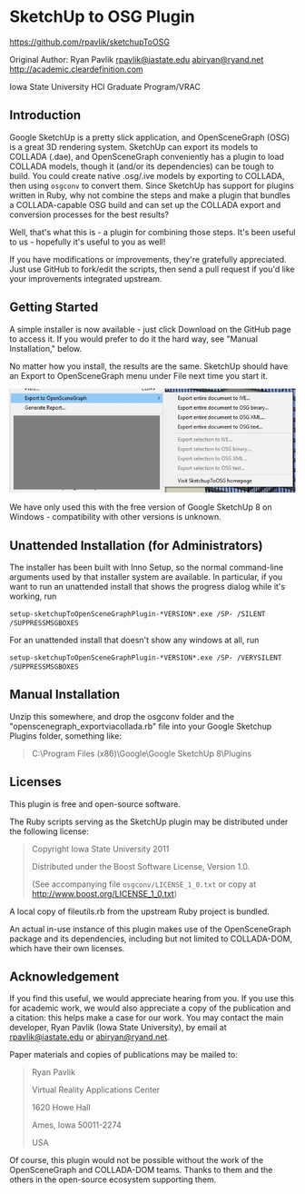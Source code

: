 SketchUp to OSG Plugin
======================

<https://github.com/rpavlik/sketchupToOSG>

Original Author: Ryan Pavlik <rpavlik@iastate.edu> <abiryan@ryand.net>
<http://academic.cleardefinition.com>

Iowa State University HCI Graduate Program/VRAC

Introduction
------------

Google SketchUp is a pretty slick application, and OpenSceneGraph (OSG) is a
great 3D rendering system. SketchUp can export its models to COLLADA (.dae),
and OpenSceneGraph conveniently has a plugin to load COLLADA models, though
it (and/or its dependencies) can be tough to build. You could create native
.osg/.ive models by exporting to COLLADA, then using `osgconv` to convert
them. Since SketchUp has support for plugins written in Ruby, why not combine
the steps and make a plugin that bundles a COLLADA-capable OSG build and
can set up the COLLADA export and conversion processes for the best results?

Well, that's what this is - a plugin for combining those steps. It's been
useful to us - hopefully it's useful to you as well!

If you have modifications or improvements, they're gratefully appreciated.
Just use GitHub to fork/edit the scripts, then send a pull request if you'd
like your improvements integrated upstream.

Getting Started
---------------
A simple installer is now available - just click Download on the GitHub
page to access it. If you would prefer to do it the hard way, see
"Manual Installation," below.

No matter how you install, the results are the same. SketchUp should
have an Export to OpenSceneGraph menu under File next time you start it.

![Export menu items](https://github.com/rpavlik/sketchupToOSG/raw/master/sketchup-to-osg.jpg)

We have only used this with the free version of Google SketchUp 8 on Windows -
compatibility with other versions is unknown.

Unattended Installation (for Administrators)
--------------------------------------------
The installer has been built with Inno Setup, so the normal command-line
arguments used by that installer system are available. In particular, if
you want to run an unattended install that shows the progress dialog
while it's working, run

    setup-sketchupToOpenSceneGraphPlugin-*VERSION*.exe /SP- /SILENT /SUPPRESSMSGBOXES

For an unattended install that doesn't show any windows at all, run

    setup-sketchupToOpenSceneGraphPlugin-*VERSION*.exe /SP- /VERYSILENT /SUPPRESSMSGBOXES

Manual Installation
-------------------

Unzip this somewhere, and drop the osgconv folder and the
"openscenegraph_exportviacollada.rb" file into your Google Sketchup
Plugins folder, something like:

> C:\Program Files (x86)\Google\Google SketchUp 8\Plugins

Licenses
--------

This plugin is free and open-source software.

The Ruby scripts serving as the SketchUp plugin may be distributed under
the following license:

> Copyright Iowa State University 2011
>
> Distributed under the Boost Software License, Version 1.0.
>
> (See accompanying file `osgconv/LICENSE_1_0.txt` or copy at
> <http://www.boost.org/LICENSE_1_0.txt>)

A local copy of fileutils.rb from the upstream Ruby project is bundled.

An actual in-use instance of this plugin makes use of the OpenSceneGraph
package and its dependencies, including but not limited to COLLADA-DOM,
which have their own licenses.

Acknowledgement
---------------

If you find this useful, we would appreciate hearing from you. If you
use this for academic work, we would also appreciate a copy of the
publication and a citation: this helps make a case for our work. You may
contact the main developer, Ryan Pavlik (Iowa State University), by
email at <rpavlik@iastate.edu> or <abiryan@ryand.net>.

Paper materials and copies of publications may be mailed to:

> Ryan Pavlik
>
> Virtual Reality Applications Center
>
> 1620 Howe Hall
>
> Ames, Iowa 50011-2274
>
> USA

Of course, this plugin would not be possible without the work of the
OpenSceneGraph and COLLADA-DOM teams. Thanks to them and the others in
the open-source ecosystem supporting them.
